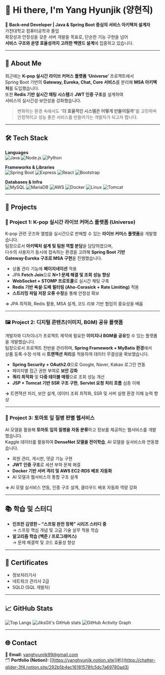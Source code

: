 # 👋 Hi there, I'm **Yang Hyunjik (양현직)**  

🎯 **Back-end Developer | Java & Spring Boot 중심의 서비스 아키텍처 설계자**  
가천대학교 컴퓨터공학과 졸업  
확장성과 안정성을 갖춘 서버 개발을 목표로, 단순한 기능 구현을 넘어  
**서비스 구조와 운영 효율성까지 고려한 백엔드 설계**에 집중하고 있습니다.

---

## 🧠 About Me

최근에는 **K-pop 실시간 라이브 커머스 플랫폼 ‘Universe’** 프로젝트에서  
Spring Boot 기반의 **Gateway, Eureka, Chat, Core 서비스**를 분리해 **MSA 아키텍처**를 도입했습니다.  
또한 **Redis 기반 실시간 채팅 시스템**과 **JWT 인증 구조**를 설계하여  
서비스의 실시간성·보안성을 강화했습니다.  

> 변화하는 환경 속에서도 “**더 효율적인 시스템은 어떻게 만들어질까**”를 고민하며  
> 안정적이고 성능 좋은 서비스를 만들어가는 개발자가 되고자 합니다.

---

## 🛠 Tech Stack

**Languages**  
![Java](https://img.shields.io/badge/Java-%23ED8B00.svg?style=for-the-badge&logo=openjdk&logoColor=white)
![Node.js](https://img.shields.io/badge/Node.js-6DA55F?style=for-the-badge&logo=node.js&logoColor=white)
![Python](https://img.shields.io/badge/Python-3776AB?style=for-the-badge&logo=python&logoColor=white)

**Frameworks & Libraries**  
![Spring Boot](https://img.shields.io/badge/Spring%20Boot-6DB33F?style=for-the-badge&logo=springboot&logoColor=white)
![Express](https://img.shields.io/badge/Express-000000?style=for-the-badge&logo=express&logoColor=white)
![React](https://img.shields.io/badge/React-20232A?style=for-the-badge&logo=react&logoColor=61DAFB)
![Bootstrap](https://img.shields.io/badge/Bootstrap-7952B3?style=for-the-badge&logo=bootstrap&logoColor=white)

**Databases & Infra**  
![MySQL](https://img.shields.io/badge/MySQL-005C84?style=for-the-badge&logo=mysql&logoColor=white)
![MariaDB](https://img.shields.io/badge/MariaDB-003545?style=for-the-badge&logo=mariadb&logoColor=white)
![AWS](https://img.shields.io/badge/AWS-232F3E?style=for-the-badge&logo=amazonaws&logoColor=white)
![Docker](https://img.shields.io/badge/Docker-2496ED?style=for-the-badge&logo=docker&logoColor=white)
![Linux](https://img.shields.io/badge/Linux-FCC624?style=for-the-badge&logo=linux&logoColor=black)
![Tomcat](https://img.shields.io/badge/Tomcat-F8DC75?style=for-the-badge&logo=apachetomcat&logoColor=black)

---

## 💼 Projects

### 🎤 **Project 1: K-pop 실시간 라이브 커머스 플랫폼 (Universe)**  
K-pop 관련 굿즈와 앨범을 실시간으로 판매할 수 있는 **라이브 커머스 플랫폼**을 개발했습니다.  
팀장으로서 **아키텍처 설계 및 팀원 역할 분담**을 담당하였으며,  
다수의 사용자가 동시에 접속하는 환경을 고려해 **Spring Boot 기반 Gateway·Eureka 구조로 MSA 구현**을 진행했습니다.  

- 상품 관리 기능에 **페이지네이션** 적용  
- JPA **Fetch Join**으로 **N+1 문제 해결 및 조회 성능 향상**  
- **WebSocket + STOMP 프로토콜**로 실시간 채팅 구축  
- **Redis 기반 욕설·도배 필터링 (Aho-Corasick + Rate Limiting)** 적용  
- **스트리밍 파일 저장 오류 수정**을 통해 안정성 확보  

**→** JPA 최적화, Redis 활용, MSA 설계, 코드 리뷰 기반 협업의 중요성을 배움  

---

### 🖼 **Project 2: 디지털 콘텐츠(이미지, BGM) 공유 플랫폼**  
개발자와 디자이너가 프로젝트 제작에 필요한 **이미지나 BGM을 공유**할 수 있는 플랫폼을 개발했습니다.  
팀장으로서 프로젝트 전반을 관리하며, **Spring Framework + MyBatis 환경**에서  
상품 등록·수정·삭제 시 **트랜잭션 처리**를 적용하여 데이터 무결성을 확보했습니다.  

- **Spring Security + OAuth2.0**으로 Google, Naver, Kakao 로그인 연동  
- 페이지별 접근 권한 부여로 **보안 강화**  
- **쿼리 최적화** 및 **다중 테이블 매핑**으로 조회 성능 개선  
- **JSP + Tomcat 기반 SSR 구조 구현**, **Servlet 요청 처리 흐름** 심층 이해  

**→** 트랜잭션 처리, 보안 설계, 데이터 조회 최적화, SSR 및 서버 실행 환경 이해 능력 향상  

---

### 🍅 **Project 3: 토마토 잎 질병 판별 웹서비스**  
AI 모델을 활용해 **토마토 잎의 질병을 자동 분류**하고 정보를 제공하는 웹서비스를 개발했습니다.  
Kaggle 데이터를 활용하여 **DenseNet 모델을 전이학습**, AI 모델을 실서비스와 연동했습니다.  

- 회원 관리, 게시판, 댓글 기능 구현  
- **JWT 인증 구조**로 세션 부하 문제 해결  
- **Docker 기반 서버 격리 및 AWS EC2·RDS 배포 자동화**  
- AI 모델과 웹서비스의 통합 구조 설계  

**→** AI 모델 실서비스 연동, 인증 구조 설계, 클라우드 배포 자동화 역량 강화  

---

## 📚 학습 및 스터디

- **인프런 김영한 – “스프링 완전 정복” 시리즈 스터디 중**  
  → 스프링 핵심 개념 및 고급 기술 실무 적용 학습  
- **알고리즘 학습 (백준 / 프로그래머스)**  
  → 문제 해결력 및 코드 효율성 향상

---

## 🪪 Certificates
- 정보처리기사  
- 네트워크 관리사 2급  
- SQLD (SQL 개발자)

---

## 📈 GitHub Stats

![Top Langs](https://github-readme-stats.vercel.app/api/top-langs/?username=JiksGit&layout=compact&theme=tokyonight)
![JiksGit's GitHub stats](https://github-readme-stats.vercel.app/api?username=JiksGit&show_icons=true&theme=tokyonight)
![GitHub Activity Graph](https://github-readme-activity-graph.vercel.app/graph?username=JiksGit&theme=react-dark)

---

## 🌐 Contact
📧 **Email:** yanghyunjik99@gmail.com  
🗂 **Portfolio (Notion):** [[https://yanghyunjik.notion.site](#)](https://chatter-glider-3f4.notion.site/292b5b4ec16181578fc5dc7a69780ad3)
